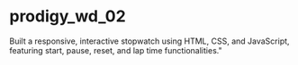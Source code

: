 # prodigy_wd_02
Built a responsive, interactive stopwatch using HTML, CSS, and JavaScript, featuring start, pause, reset, and lap time functionalities."
